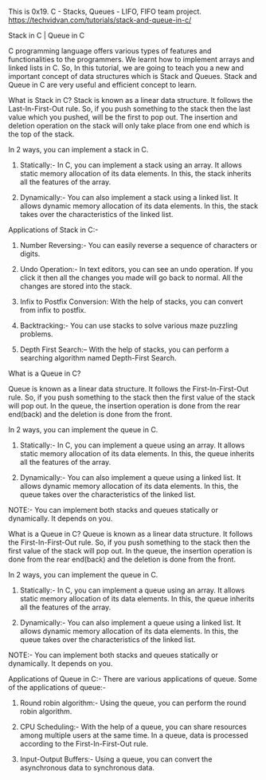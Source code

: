This is 0x19. C - Stacks, Queues - LIFO, FIFO team project.
https://techvidvan.com/tutorials/stack-and-queue-in-c/

Stack in C | Queue in C


C programming language offers various types of features and functionalities to the programmers. We learnt how to implement arrays and linked lists in C. So, In this tutorial, we are going to teach you a new and important concept of data structures which is Stack and Queues. Stack and Queue in C are very useful and efficient concept to learn.

What is Stack in C?
Stack is known as a linear data structure. It follows the Last-In-First-Out rule. So, if you push something to the stack then the last value which you pushed, will be the first to pop out. The insertion and deletion operation on the stack will only take place from one end which is the top of the stack.

In 2 ways, you can implement a stack in C.

1. Statically:- In C, you can implement a stack using an array. It allows static memory allocation of its data elements. In this, the stack inherits all the features of the array.

2. Dynamically:- You can also implement a stack using a linked list. It allows dynamic memory allocation of its data elements. In this, the stack takes over the characteristics of the linked list.

Applications of Stack in C:-
1. Number Reversing:- You can easily reverse a sequence of characters or digits.

2. Undo Operation:- In text editors, you can see an undo operation. If you click it then all the changes you made will go back to normal. All the changes are stored into the stack.

3. Infix to Postfix Conversion: With the help of stacks, you can convert from infix to postfix.

4. Backtracking:- You can use stacks to solve various maze puzzling problems.

5. Depth First Search:– With the help of stacks, you can perform a searching algorithm named Depth-First Search.


What is a Queue in C?



Queue is known as a linear data structure. It follows the First-In-First-Out rule. So, if you push something to the stack then the first value of the stack will pop out. In the queue, the insertion operation is done from the rear end(back) and the deletion is done from the front.

In 2 ways, you can implement the queue in C.

1. Statically:- In C, you can implement a queue using an array. It allows static memory allocation of its data elements. In this, the queue inherits all the features of the array.

2. Dynamically:- You can also implement a queue using a linked list. It allows dynamic memory allocation of its data elements. In this, the queue takes over the characteristics of the linked list.

NOTE:- You can implement both stacks and queues statically or dynamically. It depends on you.

What is a Queue in C?
Queue is known as a linear data structure. It follows the First-In-First-Out rule. So, if you push something to the stack then the first value of the stack will pop out. In the queue, the insertion operation is done from the rear end(back) and the deletion is done from the front.

In 2 ways, you can implement the queue in C.

1. Statically:- In C, you can implement a queue using an array. It allows static memory allocation of its data elements. In this, the queue inherits all the features of the array.

2. Dynamically:- You can also implement a queue using a linked list. It allows dynamic memory allocation of its data elements. In this, the queue takes over the characteristics of the linked list.

NOTE:- You can implement both stacks and queues statically or dynamically. It depends on you.

Applications of Queue in C:-
There are various applications of queue. Some of the applications of queue:-

1. Round robin algorithm:- Using the queue, you can perform the round robin algorithm.

2. CPU Scheduling:- With the help of a queue, you can share resources among multiple users at the same time. In a queue, data is processed according to the First-In-First-Out rule.

3. Input-Output Buffers:- Using a queue, you can convert the asynchronous data to synchronous data.






